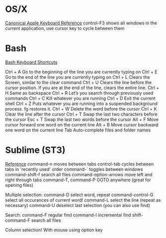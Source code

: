 # OS/X
[Canonical Apple Keyboard Reference](https://support.apple.com/en-ca/HT201236)
control-F3 shows all windows in the current application, use cursor key to cycle between them

# Bash
[Bash Keyboard Shortcuts](http://www.howtogeek.com/howto/ubuntu/keyboard-shortcuts-for-bash-command-shell-for-ubuntu-debian-suse-redhat-linux-etc/)

Ctrl + A  Go to the beginning of the line you are currently typing on
Ctrl + E  Go to the end of the line you are currently typing on
Ctrl + L  Clears the Screen, similar to the clear command
Ctrl + U  Clears the line before the cursor position. If you are at the end of the line, clears the entire line.
Ctrl + H  Same as backspace
Ctrl + R  Let’s you search through previously used commands
Ctrl + C  Kill whatever you are running
Ctrl + D  Exit the current shell
Ctrl + Z  Puts whatever you are running into a suspended background process. fg restores it.
Ctrl + W  Delete the word before the cursor
Ctrl + K  Clear the line after the cursor
Ctrl + T  Swap the last two characters before the cursor
Esc + T Swap the last two words before the cursor
Alt + F Move cursor forward one word on the current line
Alt + B Move cursor backward one word on the current line
Tab Auto-complete files and folder names

# Sublime (ST3)
[Reference](http://docs.sublimetext.info/en/latest/reference/keyboard_shortcuts_osx.html)
command-n moves between tabs
control-tab cycles between tabs in 'recently used' order
command-` toggles between windows
command-shift-f search all files
command-option-arrows move left and right through tabs
command-T, command-P GOTO anywhere (great for opening files)

Multiple selection:
command-D select word, repeat
command-control-G select all occurances of current word!
command-L select the line (repeat as necessary)
command-U deselect last selection
(you can also use find)

Search:
command-F regular find
command-I incremental find
shift-command-F search all files

Column selection!
With mouse using option key